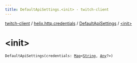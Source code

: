 ```yaml
---
title: DefaultApiSettings.<init> - twitch-client
---
```


[twitch-client](../../index.html) / [helix.http.credentials](../index.html) / [DefaultApiSettings](index.html) / [&lt;init&gt;](./-init-.html)

# &lt;init&gt;

`DefaultApiSettings(credentials: `[`Map`](https://kotlinlang.org/api/latest/jvm/stdlib/kotlin.collections/-map/index.html)`<`[`String`](https://kotlinlang.org/api/latest/jvm/stdlib/kotlin/-string/index.html)`, `[`Any`](https://kotlinlang.org/api/latest/jvm/stdlib/kotlin/-any/index.html)`?>)`
